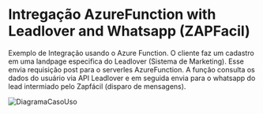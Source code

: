 
<h1>Intregação AzureFunction with Leadlover and Whatsapp (ZAPFacil)</h1>

Exemplo de Integração usando o Azure Function. O cliente faz um cadastro em uma landpage especifica do Leadlover (Sistema de Marketing). Esse envia requisição post para o serverles  AzureFunction.  A função consulta os dados do usuário via API Leadlover e em seguida envia para o whatsapp do lead intermiado pelo Zapfácil (disparo de mensagens).

![DiagramaCasoUso](https://user-images.githubusercontent.com/105677816/191571393-6da66a5d-e49a-4600-b218-07321b536a99.png)


